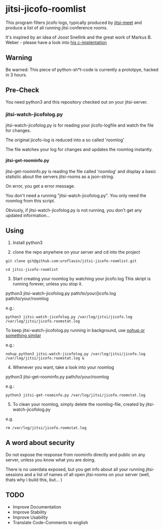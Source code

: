 # jitsi-jicofo-roomlist
This program filters jicofo logs, typically produced by [jitsi-meet](https://jitsi.org/) and produce a list of all running jitsi conference rooms.

It's inspired by an idea of Joost Snellink and the great work of Markus B. Weber - please have a look into [his c-implentation](https://gist.github.com/marijani101/10a905848164af258cd651e8fe3d35de)

## Warning

Be warned: This piece of python-sh\*t-code is currently a prototpye, hacked in 3 hours.

## Pre-Check
You need python3 and this repository checked out on your jitsi-server.

### jitsi-watch-jicofolog.py

jitsi-watch-jicofolog.py is for reading your jicofo-logfile and watch the file for changes.

The original jicofo-log is reduced into a so called 'roomlog'

The file watches your log for changes and updates the roomlog instantly.

#### jitsi-get-roominfo.py

jitsi-get-roominfo.py is reading the file called 'roomlog' and display a basic statistic about the servers jitsi-rooms as a json-string.

On error, you get a error message.

You don't need a running "jitsi-watch-jicofolog.py". You only need the roomlog from this script.

Obviusly, if jitsi-watch-jicofolog.py is not running, you don't get any updated information...

## Using

1) Install python3

2) clone the repo anywhere on your server and cd into the project
```
git clone git@github.com:uroflavin/jitsi-jicofo-roomlist.git

cd jitsi-jicofo-roomlist

```

3) Start creating your roomlog by watching your jicofo.log
This skript is running forever, unless you stop it.

python3 jitsi-watch-jicofolog.py path/to/your/jicofo.log path/to/your/roomlog

e.g.: 

```
python3 jitsi-watch-jicofolog.py /var/log/jitsi/jicofo.log  /var/log/jitsi/jicofo.roomstat.log 

```

To keep jitsi-watch-jicofolog.py running in background, use [nohup or something similar](https://linuxize.com/post/how-to-run-linux-commands-in-background/)

e.g.: 

```
nohup python3 jitsi-watch-jicofolog.py /var/log/jitsi/jicofo.log /var/log/jitsi/jicofo.roomstat.log &
```

4) Whenever you want, take a look into your roomlog

python3 jitsi-get-roominfo.py path/to/your/roomlog

e.g.:
```
python3 jitsi-get-roominfo.py /var/log/jitsi/jicofo.roomstat.log 
```

5) To clean your roomlog, simply delete the roomlog-file, created by jitsi-watch-jicofolog.py

e.g.
```
rm /var/log/jitsi/jicofo.roomstat.log 
```

## A word about security

Do not expose the response from roominfo directly and public on any server, unless you know what you are doing.

There is no userdata exposed, but you get info about all your running jitsi-sessions and a list of names of all open jitsi-rooms on your server (well, thats why i build this, but... )

## TODO

 * Improve Documentation
 * Improve Stability
 * Improve Usability
 * Translate Code-Comments to english


